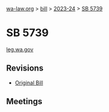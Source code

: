 [wa-law.org](/) > [bill](/bill/) > [2023-24](/bill/2023-24/) > [SB 5739](/bill/2023-24/sb/5739/)

# SB 5739
[leg.wa.gov](https://app.leg.wa.gov/billsummary?BillNumber=5739&Year=2023&Initiative=false)

## Revisions
* [Original Bill](1/)

## Meetings